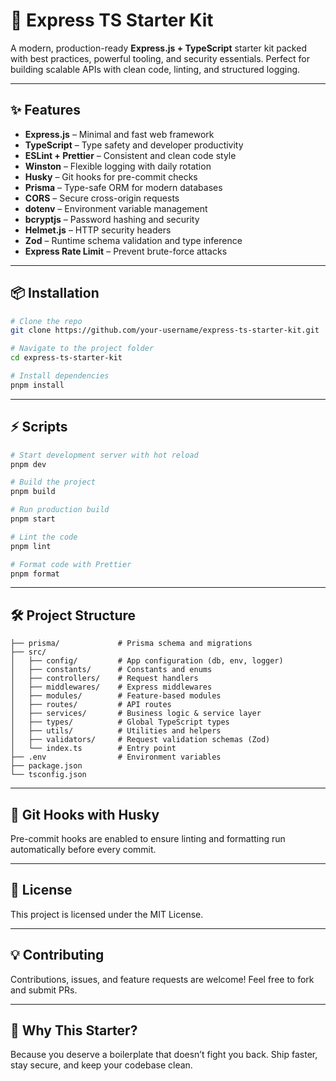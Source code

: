 # 🚀 Express TS Starter Kit

A modern, production-ready **Express.js + TypeScript** starter kit packed with best practices, powerful tooling, and security essentials. Perfect for building scalable APIs with clean code, linting, and structured logging.

---

## ✨ Features

* **Express.js** – Minimal and fast web framework
* **TypeScript** – Type safety and developer productivity
* **ESLint + Prettier** – Consistent and clean code style
* **Winston** – Flexible logging with daily rotation
* **Husky** – Git hooks for pre-commit checks
* **Prisma** – Type-safe ORM for modern databases
* **CORS** – Secure cross-origin requests
* **dotenv** – Environment variable management
* **bcryptjs** – Password hashing and security
* **Helmet.js** – HTTP security headers
* **Zod** – Runtime schema validation and type inference
* **Express Rate Limit** – Prevent brute-force attacks

---

## 📦 Installation

```bash
# Clone the repo
git clone https://github.com/your-username/express-ts-starter-kit.git

# Navigate to the project folder
cd express-ts-starter-kit

# Install dependencies
pnpm install
```

---

## ⚡ Scripts

```bash
# Start development server with hot reload
pnpm dev

# Build the project
pnpm build

# Run production build
pnpm start

# Lint the code
pnpm lint

# Format code with Prettier
pnpm format
```

---

## 🛠 Project Structure

```
├── prisma/             # Prisma schema and migrations
├── src/
│   ├── config/         # App configuration (db, env, logger)
│   ├── constants/      # Constants and enums
│   ├── controllers/    # Request handlers
│   ├── middlewares/    # Express middlewares
│   ├── modules/        # Feature-based modules
│   ├── routes/         # API routes
│   ├── services/       # Business logic & service layer
│   ├── types/          # Global TypeScript types
│   ├── utils/          # Utilities and helpers
│   ├── validators/     # Request validation schemas (Zod)
│   └── index.ts        # Entry point
├── .env                # Environment variables
├── package.json
└── tsconfig.json
```

---

## 🚦 Git Hooks with Husky

Pre-commit hooks are enabled to ensure linting and formatting run automatically before every commit.

---

## 📝 License

This project is licensed under the MIT License.

---

## 💡 Contributing

Contributions, issues, and feature requests are welcome!
Feel free to fork and submit PRs.

---

## 🌟 Why This Starter?

Because you deserve a boilerplate that doesn’t fight you back.
Ship faster, stay secure, and keep your codebase clean.

